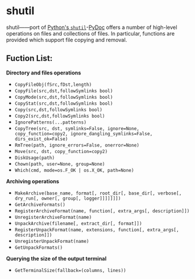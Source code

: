 # shutil

shutil——port of [Python's `shutil`](https://github.com/python/cpython/blob/3.8/Lib/shutil.py)-[PyDoc](https://docs.python.org/zh-cn/3/library/shutil.html) offers a number of high-level operations on files and collections of files. In particular, functions are provided which support file copying and removal.




## Fuction List:


**Directory and files operations**

+ `CopyFileObj(fSrc,fDst,length)`
+ `CopyFile(src,dst,followSymlinks bool)`
+ `CopyMode(src,dst,followSymlinks bool)`
+ `CopyStat(src,dst,followSymlinks bool)`
+ `Copy(src,dst,followSymlinks bool)`
+ `Copy2(src,dst,followSymlinks bool)`
+ `IgnorePatterns(...patterns)`
+ `CopyTree(src, dst, symlinks=False, ignore=None, copy_function=copy2, ignore_dangling_symlinks=False, dirs_exist_ok=False)`
+ `RmTree(path, ignore_errors=False, onerror=None)`
+ `Move(src, dst, copy_function=copy2)`
+ `DiskUsage(path)`
+ `Chown(path, user=None, group=None)`
+ `Which(cmd, mode=os.F_OK | os.X_OK, path=None)`

**Archiving operations**

+ `MakeArchive(base_name, format[, root_dir[, base_dir[, verbose[, dry_run[, owner[, group[, logger]]]]]]])`
+ `GetArchiveFormats()`
+ `RegisterArchiveFormat(name, function[, extra_args[, description]])`
+ `UnregisterArchiveFormat(name)`
+ `UnpackArchive(filename[, extract_dir[, format]])`
+ `RegisterUnpackFormat(name, extensions, function[, extra_args[, description]])`
+ `UnregisterUnpackFormat(name)`
+ `GetUnpackFormats()`

**Querying the size of the output terminal**


+ `GetTerminalSize(fallback=(columns, lines))`
